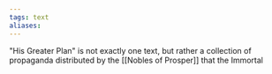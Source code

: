 ```yaml
---
tags: text
aliases:
---
```


"His Greater Plan" is not exactly one text, but rather a collection of propaganda distributed by the [[Nobles of Prosper]] that the Immortal 
